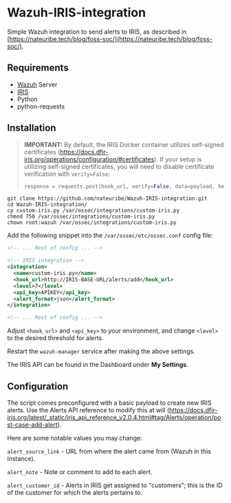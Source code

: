 # Wazuh-IRIS-integration
Simple Wazuh integration to send alerts to IRIS, as described in [https://nateuribe.tech/blog/foss-soc/](https://nateuribe.tech/blog/foss-soc/).

## Requirements
- [Wazuh](https://github.com/wazuh/wazuh) Server
- [IRIS](https://github.com/dfir-iris/iris-web)
- Python
- python-requests

## Installation
> **IMPORTANT:** By default, the IRIS Docker container utilizes self-signed certificates (https://docs.dfir-iris.org/operations/configuration/#certificates).
> If your setup is utilizing self-signed certificates, you will need to disable certificate verification with `verify=False`:
> ```python
> response = requests.post(hook_url, verify=False, data=payload, headers={"Authorization": "Bearer " + api_key, "content-type": "application/json"})
> ```

```
git clone https://github.com/nateuribe/Wazuh-IRIS-integration.git
cd Wazuh-IRIS-integration/
cp custom-iris.py /var/ossec/integrations/custom-iris.py
chmod 750 /var/ossec/integrations/custom-iris.py
chown root:wazuh /var/ossec/integrations/custom-iris.py
```
Add the following snippet into the `/var/ossec/etc/ossec.conf` config file:
```xml
<!-- ... Rest of config ... -->

<!-- IRIS integration -->
<integration>
  <name>custom-iris.py</name>
  <hook_url>http://IRIS-BASE-URL/alerts/add</hook_url>
  <level>7</level>
  <api_key>APIKEY</api_key>
  <alert_format>json</alert_format>
</integration>

<!-- ... Rest of config ... -->
```
Adjust `<hook_url>` and `<api_key>` to your environment, and change `<level>` to the desired threshold for alerts.

Restart the `wazuh-manager` service after making the above settings.

The IRIS API can be found in the Dashboard under **My Settings**.

## Configuration

The script comes preconfigured with a basic payload to create new IRIS alerts.
Use the Alerts API reference to modify this at will (https://docs.dfir-iris.org/latest/_static/iris_api_reference_v2.0.4.html#tag/Alerts/operation/post-case-add-alert).

Here are some notable values you may change:

`alert_source_link` - URL from where the alert came from (Wazuh in this instance).

`alert_note` - Note or comment to add to each alert.

`alert_customer_id` - Alerts in IRIS get assigned to "customers"; this is the ID of the customer for which the alerts pertains to.
